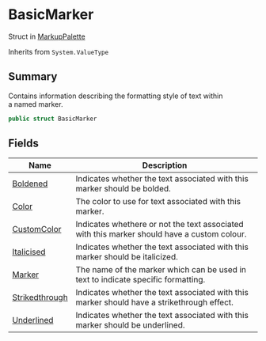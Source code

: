 # BasicMarker

Struct in [MarkupPalette](yarn.unity.markuppalette.md)

Inherits from `System.ValueType`

## Summary

Contains information describing the formatting style of text within\
a named marker.

```csharp
public struct BasicMarker
```

## Fields

| Name                                                                     | Description                                                                                 |
| ------------------------------------------------------------------------ | ------------------------------------------------------------------------------------------- |
| [Boldened](yarn.unity.markuppalette.basicmarker.boldened.md)             | Indicates whether the text associated with this marker should be bolded.                    |
| [Color](yarn.unity.markuppalette.basicmarker.color.md)                   | The color to use for text associated with this marker.                                      |
| [CustomColor](yarn.unity.markuppalette.basicmarker.customcolor.md)       | Indicates whethere or not the text associated with this marker should have a custom colour. |
| [Italicised](yarn.unity.markuppalette.basicmarker.italicised.md)         | Indicates whether the text associated with this marker should be italicized.                |
| [Marker](yarn.unity.markuppalette.basicmarker.marker.md)                 | The name of the marker which can be used in text to indicate specific formatting.           |
| [Strikedthrough](yarn.unity.markuppalette.basicmarker.strikedthrough.md) | Indicates whether the text associated with this marker should have a strikethrough effect.  |
| [Underlined](yarn.unity.markuppalette.basicmarker.underlined.md)         | Indicates whether the text associated with this marker should be underlined.                |
